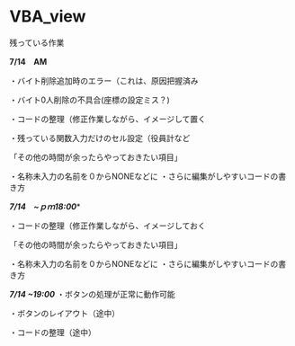 # VBA_view
残っている作業

****7/14　AM****

・バイト削除追加時のエラー（これは、原因把握済み

・バイト0人削除の不具合(座標の設定ミス？)

・コードの整理（修正作業しながら、イメージして置く

・残っている関数入力だけのセル設定（役員計など

「その他の時間が余ったらやっておきたい項目」

・名称未入力の名前を０からNONEなどに
・さらに編集がしやすいコードの書き方

***7/14　~ｐｍ18:00****

・コードの整理（修正作業しながら、イメージしておく

「その他の時間が余ったらやっておきたい項目」

・名称未入力の名前を０からNONEなどに
・さらに編集がしやすいコードの書き方

***7/14 ~19:00***
・ボタンの処理が正常に動作可能

・ボタンのレイアウト（途中）

・コードの整理（途中）
